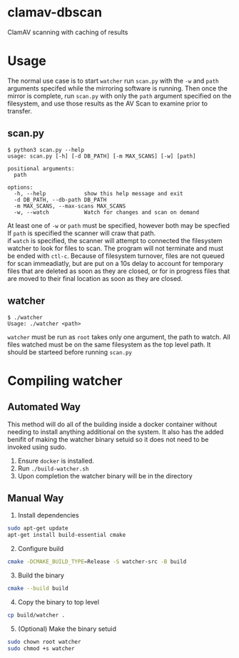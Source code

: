 # clamav-dbscan
ClamAV scanning with caching of results

# Usage

The normal use case is to start `watcher` run `scan.py` with the `-w` and `path` arguments specifed while the mirroring software is running. Then once the mirror is complete, run `scan.py` with only the `path` argument specified on the filesystem, and use those results as the AV Scan to examine prior to transfer.


## scan.py
```
$ python3 scan.py --help
usage: scan.py [-h] [-d DB_PATH] [-m MAX_SCANS] [-w] [path]

positional arguments:
  path

options:
  -h, --help            show this help message and exit
  -d DB_PATH, --db-path DB_PATH
  -m MAX_SCANS, --max-scans MAX_SCANS
  -w, --watch           Watch for changes and scan on demand
```

At least one of `-w` or `path` must be specified, however both may be specfied
If `path` is specified the scanner will craw that path.  
if `watch` is specified, the scanner will attempt to connected the filesystem watcher to look for files to scan. The program will not terminate and must be ended with `ctl-c`. Because of filesystem turnover, files are not queued for scan immeadiatly, but are put on a 10s delay to account for temporary files that are deleted as soon as they are closed, or for in progress files that are moved to their final location as soon as they are closed.

## watcher

```
$ ./watcher
Usage: ./watcher <path>
```

`watcher` must be run as `root` takes only one argument, the path to watch.
All files watched must be on the same filesystem as the top level path. It should be starteed before running `scan.py`

# Compiling watcher

## Automated Way
This method will do all of the building inside a docker container without needing to install anything additional on the system. It also has the added benifit of making the watcher binary setuid so it does
not need to be invoked using sudo.

1. Ensure `docker` is installed.
2. Run `./build-watcher.sh`
3. Upon completion the watcher binary will be in the directory

## Manual Way

1. Install dependencies
```bash
sudo apt-get update
apt-get install build-essential cmake
```

2. Configure build
```bash
cmake -DCMAKE_BUILD_TYPE=Release -S watcher-src -B build
```

3. Build the binary
```bash
cmake --build build
```

4. Copy the binary to top level
```bash
cp build/watcher .
```

5. (Optional) Make the binary setuid
```bash
sudo chown root watcher
sudo chmod +s watcher
```
